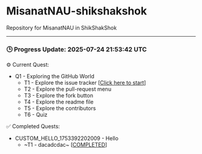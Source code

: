 # MisanatNAU-shikshakshok
Repository for MisanatNAU in ShikShakShok


---

### 🕒 Progress Update: 2025-07-24 21:53:42 UTC

⚙️ Current Quest: 
  - Q1 - Exploring the GitHub World
    - T1 - Explore the issue tracker [[Click here to start](https://github.com/OSS-Doorway-Dev/MisanatNAU-shikshakshok/issues/2)]
    - T2 - Explore the pull-request menu
    - T3 - Explore the fork button
    - T4 - Explore the readme file
    - T5 - Explore the contributors
    - T6 - Quiz

✅ Completed Quests: 
  - CUSTOM_HELLO_1753392202009 - Hello
    - ~T1 - dacadcdac~ [[COMPLETED](https://github.com/OSS-Doorway-Dev/MisanatNAU-shikshakshok/issues/1)]
